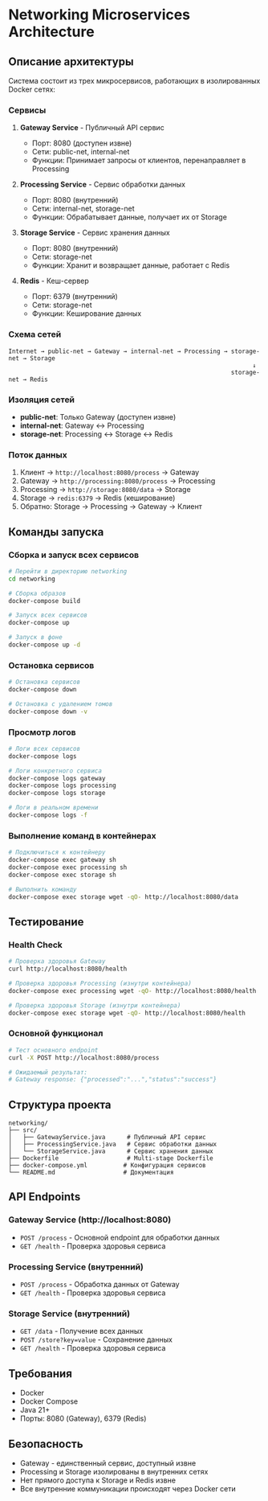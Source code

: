# Networking Microservices Architecture

## Описание архитектуры

Система состоит из трех микросервисов, работающих в изолированных Docker сетях:

### Сервисы

1. **Gateway Service** - Публичный API сервис
   - Порт: 8080 (доступен извне)
   - Сети: public-net, internal-net
   - Функции: Принимает запросы от клиентов, перенаправляет в Processing

2. **Processing Service** - Сервис обработки данных
   - Порт: 8080 (внутренний)
   - Сети: internal-net, storage-net
   - Функции: Обрабатывает данные, получает их от Storage

3. **Storage Service** - Сервис хранения данных
   - Порт: 8080 (внутренний)
   - Сети: storage-net
   - Функции: Хранит и возвращает данные, работает с Redis

4. **Redis** - Кеш-сервер
   - Порт: 6379 (внутренний)
   - Сети: storage-net
   - Функции: Кеширование данных

### Схема сетей

```
Internet → public-net → Gateway → internal-net → Processing → storage-net → Storage
                                                                    ↓
                                                              storage-net → Redis
```

### Изоляция сетей

- **public-net**: Только Gateway (доступен извне)
- **internal-net**: Gateway ↔ Processing
- **storage-net**: Processing ↔ Storage ↔ Redis

### Поток данных

1. Клиент → `http://localhost:8080/process` → Gateway
2. Gateway → `http://processing:8080/process` → Processing
3. Processing → `http://storage:8080/data` → Storage
4. Storage → `redis:6379` → Redis (кеширование)
5. Обратно: Storage → Processing → Gateway → Клиент

## Команды запуска

### Сборка и запуск всех сервисов

```bash
# Перейти в директорию networking
cd networking

# Сборка образов
docker-compose build

# Запуск всех сервисов
docker-compose up

# Запуск в фоне
docker-compose up -d
```

### Остановка сервисов

```bash
# Остановка сервисов
docker-compose down

# Остановка с удалением томов
docker-compose down -v
```

### Просмотр логов

```bash
# Логи всех сервисов
docker-compose logs

# Логи конкретного сервиса
docker-compose logs gateway
docker-compose logs processing
docker-compose logs storage

# Логи в реальном времени
docker-compose logs -f
```

### Выполнение команд в контейнерах

```bash
# Подключиться к контейнеру
docker-compose exec gateway sh
docker-compose exec processing sh
docker-compose exec storage sh

# Выполнить команду
docker-compose exec storage wget -qO- http://localhost:8080/data
```

## Тестирование

### Health Check

```bash
# Проверка здоровья Gateway
curl http://localhost:8080/health

# Проверка здоровья Processing (изнутри контейнера)
docker-compose exec processing wget -qO- http://localhost:8080/health

# Проверка здоровья Storage (изнутри контейнера)
docker-compose exec storage wget -qO- http://localhost:8080/health
```

### Основной функционал

```bash
# Тест основного endpoint
curl -X POST http://localhost:8080/process

# Ожидаемый результат:
# Gateway response: {"processed":"...","status":"success"}
```

## Структура проекта

```
networking/
├── src/
│   ├── GatewayService.java      # Публичный API сервис
│   ├── ProcessingService.java   # Сервис обработки данных
│   └── StorageService.java      # Сервис хранения данных
├── Dockerfile                   # Multi-stage Dockerfile
├── docker-compose.yml          # Конфигурация сервисов
└── README.md                   # Документация
```

## API Endpoints

### Gateway Service (http://localhost:8080)

- `POST /process` - Основной endpoint для обработки данных
- `GET /health` - Проверка здоровья сервиса

### Processing Service (внутренний)

- `POST /process` - Обработка данных от Gateway
- `GET /health` - Проверка здоровья сервиса

### Storage Service (внутренний)

- `GET /data` - Получение всех данных
- `POST /store?key=value` - Сохранение данных
- `GET /health` - Проверка здоровья сервиса

## Требования

- Docker
- Docker Compose
- Java 21+
- Порты: 8080 (Gateway), 6379 (Redis)

## Безопасность

- Gateway - единственный сервис, доступный извне
- Processing и Storage изолированы в внутренних сетях
- Нет прямого доступа к Storage и Redis извне
- Все внутренние коммуникации происходят через Docker сети
